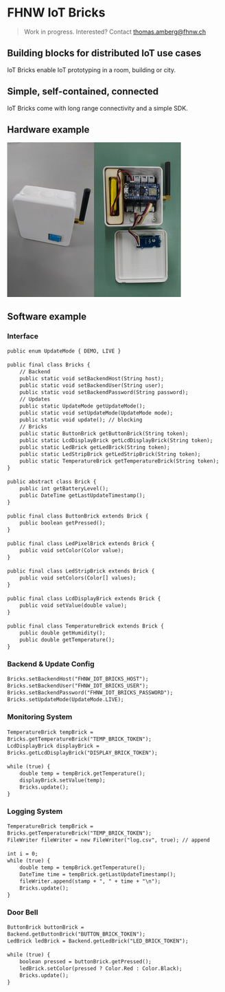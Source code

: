 # FHNW IoT Bricks
> Work in progress. Interested? Contact thomas.amberg@fhnw.ch
## Building blocks for distributed IoT use cases
IoT Bricks enable IoT prototyping in a room, building or city.
## Simple, self-contained, connected
IoT Bricks come with long range connectivity and a simple SDK.
## Hardware example
<img src="IoTBrickTemperature.jpg"/>

## Software example
### Interface
```
public enum UpdateMode { DEMO, LIVE }

public final class Bricks {
    // Backend
    public static void setBackendHost(String host);
    public static void setBackendUser(String user);
    public static void setBackendPassword(String password);
    // Updates
    public static UpdateMode getUpdateMode();
    public static void setUpdateMode(UpdateMode mode);
    public static void update(); // blocking
    // Bricks
    public static ButtonBrick getButtonBrick(String token);
    public static LcdDisplayBrick getLcdDisplayBrick(String token);
    public static LedBrick getLedBrick(String token);
    public static LedStripBrick getLedStripBrick(String token);
    public static TemperatureBrick getTemperatureBrick(String token);
}

public abstract class Brick {
    public int getBatteryLevel();
    public DateTime getLastUpdateTimestamp();
}

public final class ButtonBrick extends Brick {
    public boolean getPressed();
}

public final class LedPixelBrick extends Brick {
    public void setColor(Color value);
}

public final class LedStripBrick extends Brick {
    public void setColors(Color[] values);
}

public final class LcdDisplayBrick extends Brick {
    public void setValue(double value);
}

public final class TemperatureBrick extends Brick {
    public double getHumidity();
    public double getTemperature();
}
```
### Backend & Update Config
```
Bricks.setBackendHost("FHNW_IOT_BRICKS_HOST");
Bricks.setBackendUser("FHNW_IOT_BRICKS_USER");
Bricks.setBackendPassword("FHNW_IOT_BRICKS_PASSWORD");
Bricks.setUpdateMode(UpdateMode.LIVE);
```
### Monitoring System
```
TemperatureBrick tempBrick = Bricks.getTemperatureBrick("TEMP_BRICK_TOKEN");
LcdDisplayBrick displayBrick = Bricks.getLcdDisplayBrick("DISPLAY_BRICK_TOKEN");

while (true) {
    double temp = tempBrick.getTemperature();
    displayBrick.setValue(temp);
    Bricks.update();
}
```

### Logging System
```
TemperatureBrick tempBrick = Bricks.getTemperatureBrick("TEMP_BRICK_TOKEN");
FileWriter fileWriter = new FileWriter("log.csv", true); // append

int i = 0;
while (true) {
    double temp = tempBrick.getTemperature();
    DateTime time = tempBrick.getLastUpdateTimestamp();
    fileWriter.append(stamp + ", " + time + "\n");
    Bricks.update();
}
```

### Door Bell
```
ButtonBrick buttonBrick = Backend.getButtonBrick("BUTTON_BRICK_TOKEN");
LedBrick ledBrick = Backend.getLedBrick("LED_BRICK_TOKEN");

while (true) {
    boolean pressed = buttonBrick.getPressed();
    ledBrick.setColor(pressed ? Color.Red : Color.Black);
    Bricks.update();
}
```
